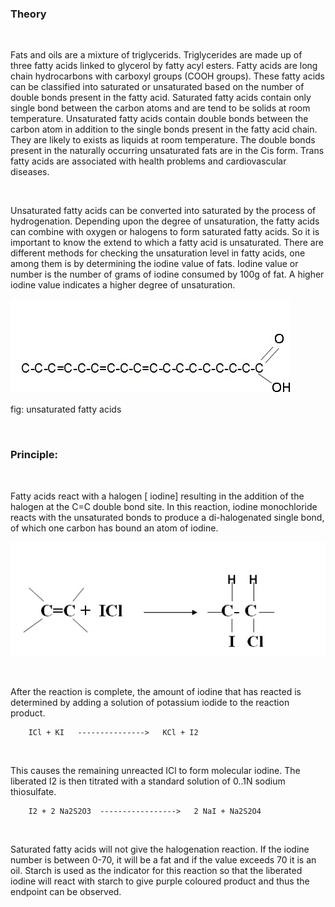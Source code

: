 ### Theory

&nbsp;

Fats and oils are a  mixture of triglycerids. Triglycerides are made up of three fatty acids linked to glycerol by fatty acyl esters. Fatty acids are long chain hydrocarbons with carboxyl groups (COOH groups). These fatty acids can be classified into saturated or unsaturated based on the number of double bonds present in the fatty acid. Saturated fatty acids contain only single bond between the carbon atoms and are tend to be solids at room temperature. Unsaturated fatty acids contain double bonds between the carbon atom in addition to the single bonds present in the fatty acid chain. They are likely to exists as liquids at room temperature. The double bonds present in the naturally occurring unsaturated fats are in the Cis form. Trans fatty acids are associated with health problems and cardiovascular diseases.

 
&nbsp;


Unsaturated fatty acids can be converted into saturated by the process of hydrogenation. Depending upon the degree of unsaturation, the fatty acids can combine with oxygen or halogens to form saturated fatty acids. So it is important to know the extend to which a fatty acid is unsaturated.  There are  different methods for checking the unsaturation level in fatty acids, one among them is by determining the iodine value of fats. Iodine value or number is the number of grams of iodine consumed by 100g of fat. A higher iodine value indicates a higher degree of unsaturation.


<img src="images/1.jpg" title="" />

 fig: unsaturated fatty acids

&nbsp;


### Principle:

&nbsp;

Fatty acids react with a halogen [ iodine]  resulting  in the addition of the halogen at the C=C double bond site.  In this reaction, iodine monochloride  reacts with the unsaturated bonds to produce a di-halogenated single bond, of which one carbon has bound an atom of iodine.

<img src="images/2.jpg" title="" />


&nbsp;

After the reaction is complete, the amount of iodine that has reacted is determined by adding a solution of potassium iodide to the reaction product.

        ICl + KI   --------------->   KCl + I2

 

&nbsp;


 This causes the remaining unreacted ICl to form molecular iodine. The liberated  I2 is then titrated with a standard solution of 0..1N sodium thiosulfate.

 

        I2 + 2 Na2S2O3  ----------------->   2 NaI + Na2S2O4

 


&nbsp;

Saturated fatty acids will not give the halogenation reaction.  If the iodine number is between 0-70, it will be  a fat and if the value exceeds 70  it is an oil. Starch is used as the indicator for this reaction so that the liberated iodine will react with starch to give purple coloured product and thus the endpoint can be observed.